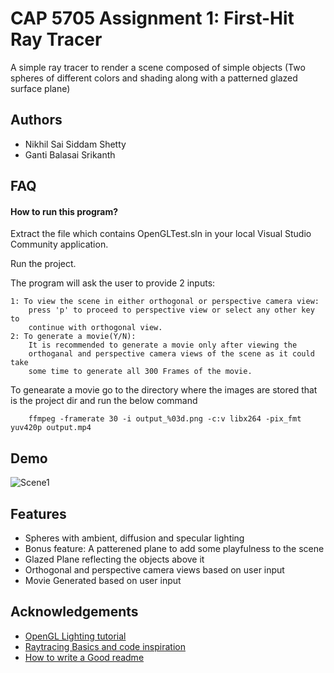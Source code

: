 
# CAP 5705 Assignment 1: First-Hit Ray Tracer

A simple ray tracer to render a scene composed of simple objects (Two spheres of different colors and shading along with a patterned glazed surface plane)


## Authors

- Nikhil Sai Siddam Shetty
- Ganti Balasai Srikanth


## FAQ

#### How to run this program?

Extract the file which contains OpenGLTest.sln in your local Visual Studio Community application.

Run the project.

The program will ask the user to provide 2 inputs:

    1: To view the scene in either orthogonal or perspective camera view:    
        press 'p' to proceed to perspective view or select any other key to 
        continue with orthogonal view.
    2: To generate a movie(Y/N): 
        It is recommended to generate a movie only after viewing the 
        orthoganal and perspective camera views of the scene as it could take 
        some time to generate all 300 Frames of the movie. 

To genearate a movie go to the directory where the images are stored that is the project dir and run the below command

        ffmpeg -framerate 30 -i output_%03d.png -c:v libx264 -pix_fmt yuv420p output.mp4




## Demo

![Scene1](https://imgur.com/skxgnuF)


## Features

- Spheres with ambient, diffusion and specular lighting
- Bonus feature: A patterened plane to add some playfulness to the scene
- Glazed Plane reflecting the objects above it
- Orthogonal and perspective camera views based on user input
- Movie Generated based on user input


## Acknowledgements

 - [OpenGL Lighting tutorial](https://learnopengl.com/Lighting/Basic-Lighting)
 - [Raytracing Basics and code inspiration](https://raytracing.github.io/)
 - [How to write a Good readme](https://bulldogjob.com/news/449-how-to-write-a-good-readme-for-your-github-project)

